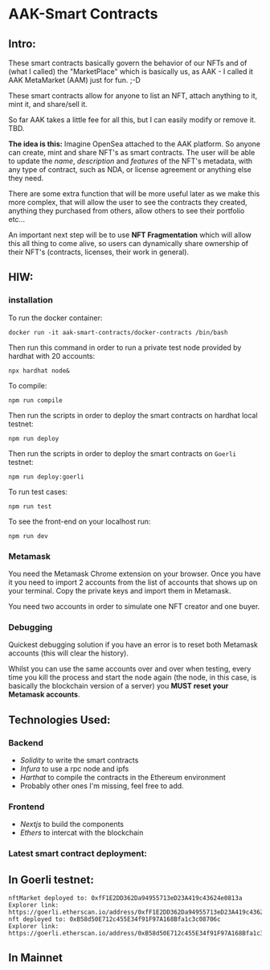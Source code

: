 # AAK-Smart Contracts

## Intro:
These smart contracts basically govern the behavior of our NFTs and of (what I called) the "MarketPlace" which is basically us, as AAK - I called it AAK MetaMarket (AAM) just for fun. ;-D

These smart contracts allow for anyone to list an NFT, attach anything to it, mint it, and share/sell it. 

So far AAK takes a little fee for all this, but I can easily modify or remove it. TBD. 

**The idea is this:**
Imagine OpenSea attached to the AAK platform. So anyone can create, mint and share NFT's as smart contracts. The user will be able to update the *name*, *description* and *features* of the NFT's metadata, with any type of contract, such as NDA, or license agreement or anything else they need. 

There are some extra function that will be more useful later as we make this more complex, that will allow the user to see the contracts they created, anything they purchased from others, allow others to see their portfolio etc...

An important next step will be to use **NFT Fragmentation** which will allow this all thing to come alive, so users can dynamically share ownership of their NFT's (contracts, licenses, their work in general). 

## HIW: 

### installation
To run the docker container: 
```
docker run -it aak-smart-contracts/docker-contracts /bin/bash 
```

Then run this command in order to run a private test node provided by hardhat with 20 accounts: 
```
npx hardhat node&
```
To compile:
```
npm run compile
```

Then run the scripts in order to deploy the smart contracts on hardhat local testnet: 
```
npm run deploy
```
Then run the scripts in order to deploy the smart contracts on `Goerli` testnet: 
```
npm run deploy:goerli
```
To run test cases:
```
npm run test
```


To see the front-end on your localhost run: 
```
npm run dev
```

### Metamask
You need the Metamask Chrome extension on your browser. Once you have it you need to import 2 accounts from the list of accounts that shows up on your terminal. 
Copy the private keys and import them in Metamask.  

You need two accounts in order to simulate one NFT creator and one buyer. 

### Debugging
Quickest debugging solution if you have an error is to reset both Metamask accounts (this will clear the history). 

Whilst you can use the same accounts over and over when testing, every time you kill the process and start the node again (the node, in this case, is basically the blockchain version of a server) you **MUST reset your Metamask accounts**.  

## Technologies Used: 

### Backend
- *Solidity* to write the smart contracts
- *Infura* to use a rpc node and ipfs
- *Harthat* to compile the contracts in the Ethereum environment
- Probably other ones I'm missing, feel free to add.

### Frontend
- *Nextjs* to build the components
- *Ethers* to intercat with the blockchain

### Latest smart contract deployment:
## In Goerli testnet:
```
nftMarket deployed to: 0xfF1E2DD362Da94955713eD23A419c43624e0813a
Explorer link: https://goerli.etherscan.io/address/0xfF1E2DD362Da94955713eD23A419c43624e0813a
nft deployed to: 0xB58d50E712c455E34f91F97A168Bfa1c3c08706c
Explorer link: https://goerli.etherscan.io/address/0xB58d50E712c455E34f91F97A168Bfa1c3c08706c
```
## In Mainnet




